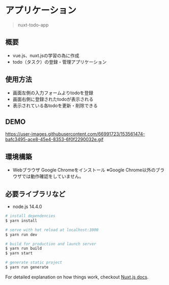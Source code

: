 # アプリケーション

> nuxt-todo-app

## 概要

- vue.js、nuxt.jsの学習の為に作成
- todo（タスク）の登録・管理アプリケーション

## 使用方法

- 画面左側の入力フォームよりtodoを登録
- 画面右側に登録されたtodoが表示される
- 表示されている各todoを更新・削除できる

## DEMO

https://user-images.githubusercontent.com/66991723/153561474-bafc3495-ace8-45e4-8353-6f0f2290032e.gif

## 環境構築

- Webブラウザ Google Chromeをインストール
※Google Chrome以外のブラウザでは動作確認をしていません。

## 必要ライブラリなど

- node.js 14.4.0

``` bash
# install dependencies
$ yarn install

# serve with hot reload at localhost:3000
$ yarn run dev

# build for production and launch server
$ yarn run build
$ yarn start

# generate static project
$ yarn run generate
```

For detailed explanation on how things work, checkout [Nuxt.js docs](https://nuxtjs.org).
